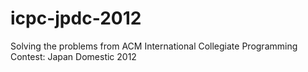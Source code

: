 # icpc-jpdc-2012
Solving the problems from ACM International Collegiate Programming Contest: Japan Domestic 2012
